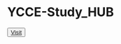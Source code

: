 # YCCE-Study_HUB

<div>
  <button><a href="https://harshchouhan3122.github.io/YCCE-Study_HUB/">Visit</a></button>
</div>
